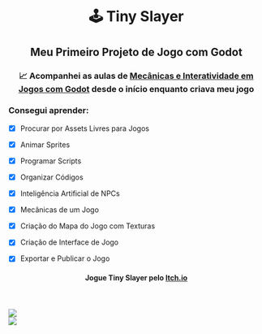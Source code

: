 # <p align="center">🕹️ Tiny Slayer</p>

## <p align="center">Meu Primeiro Projeto de Jogo com Godot</p>


### <p align="center">📈 Acompanhei as aulas de [Mecânicas e Interatividade em Jogos com Godot](https://web.dio.me/track/santander-2024-criando-jogos-com-godot) desde o início enquanto criava meu jogo</p>

### Consegui aprender:

- [X] Procurar por Assets Livres para Jogos
- [X] Animar Sprites
- [X] Programar Scripts
- [X] Organizar Códigos
- [X] Inteligência Artificial de NPCs
- [X] Mecânicas de um Jogo
- [X] Criação do Mapa do Jogo com Texturas
- [X] Criação de Interface de Jogo
- [X] Exportar e Publicar o Jogo


#### <p align="center">Jogue Tiny Slayer pelo [Itch.io](https://eightchromer.itch.io/tiny-slayer)</p> 

<br /> <br /> 
[<img src="https://img.shields.io/static/v1?label=GitHub&message=EightChromer&color=7159c1&style=for-the-badge&logo=ghost"/>](https://github.com/EightChromer)<br /> 
[<img src="https://img.shields.io/static/v1?label=Linkedin&message=Vinícius Ferraz&color=006CA5&style=for-the-badge&logo=ghost"/>](https://www.linkedin.com/in/viniciusf-silva/)
